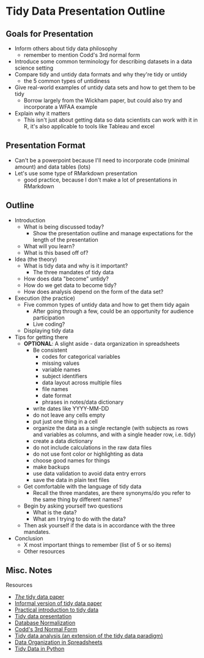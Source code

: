 # Tidy Data Presentation Outline

## Goals for Presentation

  - Inform others about tidy data philosophy
      + remember to mention Codd's 3rd normal form
  - Introduce some common terminology for describing datasets in a data science setting
  - Compare tidy and untidy data formats and why they're tidy or untidy
      + the 5 common types of untidiness
  - Give real-world examples of untidy data sets and how to get them to be tidy
      + Borrow largely from the Wickham paper, but could also try and incorporate a WFAA example
  - Explain why it matters
      + This isn't just about getting data so data scientists can work with it in R, it's also applicable to tools like Tableau and excel

## Presentation Format

  - Can't be a powerpoint because I'll need to incorporate code (minimal amount) and data tables (lots)
  - Let's use some type of RMarkdown presentation
      + good practice, because I don't make a lot of presentations in RMarkdown

## Outline

- Introduction
    + What is being discussed today?
        * Show the presentation outline and manage expectations for the length of the presentation
    + What will you learn?
    + What is this based off of?
- Idea (the theory)
    + What is tidy data and why is it important?
        * The three mandates of tidy data
    + How does data "become" untidy?
    + How do we get data to become tidy?
    + How does analysis depend on the form of the data set?
- Execution (the practice)
    + Five common types of untidy data and how to get them tidy again
        * After going through a few, could be an opportunity for audience participation
        * Live coding?
    + Displaying tidy data
- Tips for getting there
    + __OPTIONAL__: A slight aside - data organization in spreadsheets
        * Be consistent
            - codes for categorical variables
            - missing values
            - variable names
            - subject identifiers
            - data layout across multiple files
            - file names
            - date format
            - phrases in notes/data dictionary
        * write dates like YYYY-MM-DD
        * do not leave any cells empty
        * put just one thing in a cell
        * organize the data as a single rectangle (with subjects as rows and variables as columns, and with a single header row, i.e. tidy)
        * create a data dictionary
        * do not include calculations in the raw data files
        * do not use font color or highlighting as data
        * choose good names for things
        * make backups
        * use data validation to avoid data entry errors
        * save the data in plain text files
    + Get comfortable with the language of tidy data
        * Recall the three mandates, are there synonyms/do you refer to the same thing by different names?
    + Begin by asking yourself two questions
        * What is the data?
        * What am I trying to do with the data?
    + Then ask yourself if the data is in accordance with the three mandates.
- Conclusion
    + X most important things to remember (list of 5 or so items)
    + Other resources

## Misc. Notes

Resources

  - [_The_ tidy data paper](http://vita.had.co.nz/papers/tidy-data.html)
  - [Informal version of tidy data paper](https://cran.r-project.org/web/packages/tidyr/vignettes/tidy-data.html)
  - [Practical introduction to tidy data](http://r4ds.had.co.nz/tidy-data.html)
  - [Tidy data presentation](http://stat405.had.co.nz/lectures/18-tidy-data.pdf)
  - [Database Normalization](https://www.essentialsql.com/get-ready-to-learn-sql-database-normalization-explained-in-simple-english/)
  - [Codd's 3rd Normal Form](https://en.wikipedia.org/wiki/Third_normal_form)
  - [Tidy data analysis (an extension of the tidy data paradigm)](https://simplystatistics.org/2017/05/24/toward-tidy-analysis/)
  - [Data Organization in Spreadsheets](https://www.tandfonline.com/doi/full/10.1080/00031305.2017.1375989)
  - [Tidy Data in Python](http://www.jeannicholashould.com/tidy-data-in-python.html)
